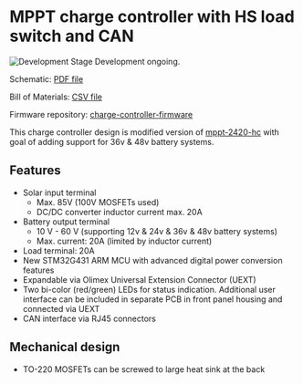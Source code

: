 # MPPT charge controller with HS load switch and CAN

![Development Stage](https://img.shields.io/badge/development%20stage-alpha-red.svg) Development ongoing.

Schematic: [PDF file](build/mppt-4820-hc_schematic.pdf)

Bill of Materials: [CSV file](build/mppt-4820-hc_bom(hv_supply,can).csv)

Firmware repository: [charge-controller-firmware](https://github.com/codin2odin/charge-controller-firmware)

This charge controller design is modified version of [mppt-2420-hc](https://github.com/LibreSolar/mppt-2420-hc) with goal of adding support for 36v & 48v battery systems.

## Features

- Solar input terminal
    - Max. 85V (100V MOSFETs used)
    - DC/DC converter inductor current max. 20A
- Battery output terminal
    - 10 V - 60 V (supporting 12v & 24v & 36v & 48v battery systems)
    - Max. current: 20A (limited by inductor current)
- Load terminal: 20A
- New STM32G431 ARM MCU with advanced digital power conversion features
- Expandable via Olimex Universal Extension Connector (UEXT)
- Two bi-color (red/green) LEDs for status indication. Additional user interface can be included in separate PCB in front panel housing and connected via UEXT
- CAN interface via RJ45 connectors

## Mechanical design

- TO-220 MOSFETs can be screwed to large heat sink at the back
